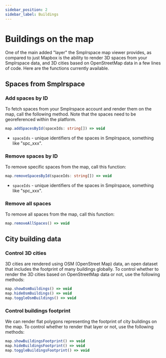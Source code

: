 ```yaml
---
sidebar_position: 2
sidebar_label: Buildings
---
```


# Buildings on the map

One of the main added "layer" the Smplrspace map viewer provides, as compared to just Mapbox is the ability to render 3D spaces from your Smplrspace data, and 3D cities based on OpenStreetMap data in a few lines of code. Here are the functions currently available.

## Spaces from Smplrspace

### Add spaces by ID

To fetch spaces from your Smplrspace account and render them on the map, call the following method. Note that the spaces need to be georeferenced within the platform.

```ts
map.addSpacesById(spaceIds: string[]) => void
```

- `spaceIds` - unique identifiers of the spaces in Smplrspace, something like "spc_xxx".

### Remove spaces by ID

To remove specific spaces from the map, call this function:

```ts
map.removeSpacesById(spaceIds: string[]) => void
```

- `spaceIds` - unique identifiers of the spaces in Smplrspace, something like "spc_xxx".

### Remove all spaces

To remove all spaces from the map, call this function:

```ts
map.removeAllSpaces() => void
```

## City building data

### Control 3D cities

3D cities are rendered using OSM (OpenStreet Map) data, an open dataset that includes the footprint of many buildings globally. To control whether to render the 3D cities based on OpenStreetMap data or not, use the following methods:

```ts
map.showOsmBuildings() => void
map.hideOsmBuildings() => void
map.toggleOsmBuildings() => void
```

### Control buildings footprint

We can render flat polygons representing the footprint of city buildings on the map. To control whether to render that layer or not, use the following methods:

```ts
map.showBuildingsFootprint() => void
map.hideBuildingsFootprint() => void
map.toggleBuildingsFootprint() => void
```
